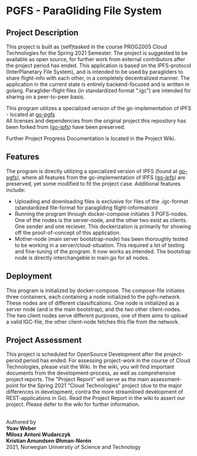 # PGFS - ParaGliding File System
## Project Description
This project is built as (self)tasked in the course PROG2005 Cloud Technologies for the Spring 2021 Semester. The project is suggested to be available as open source, for further work from external contributors after the project period has ended.
This application is based on the IPFS-protocol (InterPlanetary File System), and is intended to be used by paragliders to share flight-info with each other, in a completely decentralized manner. The application in the current state is entirely backend-focused and is written in golang.
Paraglider-flight files (in standardized format ".igc") are intended for sharing on a peer-to-peer basis.

This program utilizes a specialized version of the go-implementation of IPFS - located at [go-pgfs](https://github.com/yoavweber/go-pgfs) <br>
All licenses and dependencies from the original project this repository has been forked from ([go-ipfs](https://github.com/ipfs/go-ipfs)) have been preserved.

Further Project Progress Documentation is located in the Project Wiki.

## Features
The program is directly utilizing a specialized version of IPFS (found at [go-pgfs](https://github.com/yoavweber/go-pgfs)), where all features from the go-implementation of IPFS ([go-ipfs](https://github.com/ipfs/go-ipfs)) are preserved, yet some modified to fit the project case. Additional features include:
* Uploading and downloading files is exclusive for files of the .igc-format (standardized file-format for paragliding flight-information)
* Running the program through docker-compose initiates 3 PGFS-nodes. One of the nodes is the server-node, and the other two exist as clients. One sender and one reciever. This dockerization is primarily for showing off the proof-of-concept of this application.
* Mother-node (main server bootstrap-node) has been thoroughly tested to be working in a server/cloud-situation. This required a lot of testing and fine-tuning of the program. It now works as intended. The bootstrap node is directly interchangeble in main.go for all nodes.

## Deployment
This program is initialized by docker-compose. The compose-file initiates three containers, each containing a node initialized to the pgfs-network. These nodes are of different classifications. One node is initialized as a server node (and is the main bootstrap), and the two other client-nodes. The two client nodes serve different purposes, one of them aims to upload a valid IGC-file, the other client-node fetches this file from the network.

## Project Assessment
This project is scheduled for OpenSource Development after the project-period period has ended. 
For assessing project-work in the course of Cloud Technologies, please visit the Wiki. In the wiki, you will find important documents from the development-process, as well as comprehensive project reports. The "Project Report" will serve as the main assessment-point for the Spring 2021 "Cloud Technologies" project (due to the major differences in development, contra the more streamlined development of REST-applications in Go). Read the Project Report in the wiki to assert our project. Please defer to the wiki for further information.

<br>Authored by<br>
<b>Yoav Weber</b><br>
<b>Milosz Antoni Wudarczyk</b><br>
<b>Kristian Amundsen Øhman-Norén</b><br>
2021, Norwegian University of Science and Technology
